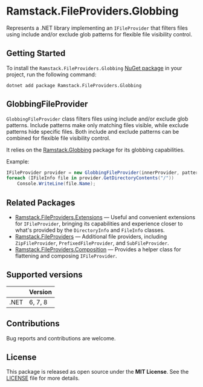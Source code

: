 # Ramstack.FileProviders.Globbing

Represents a .NET library implementing an `IFileProvider` that filters files using include and/or exclude glob patterns
for flexible file visibility control.

## Getting Started

To install the `Ramstack.FileProviders.Globbing` [NuGet package](https://www.nuget.org/packages/Ramstack.FileProviders.Globbing)
in your project, run the following command:
```console
dotnet add package Ramstack.FileProviders.Globbing
```

## GlobbingFileProvider
`GlobbingFileProvider` class filters files using include and/or exclude glob patterns. Include patterns make only matching files visible,
while exclude patterns hide specific files. Both include and exclude patterns can be combined for flexible file visibility control.

It relies on the [Ramstack.Globbing](https://www.nuget.org/packages/Ramstack.Globbing) package for its globbing capabilities.

Example:
```csharp
IFileProvider provider = new GlobbingFileProvider(innerProvider, patterns: ["**/*.txt", "docs/*.md" ], excludes: ["**/README.md"]);
foreach (IFileInfo file in provider.GetDirectoryContents("/"))
    Console.WriteLine(file.Name);
```

## Related Packages
- [Ramstack.FileProviders.Extensions](https://www.nuget.org/packages/Ramstack.FileProviders.Extensions) — Useful and convenient extensions for `IFileProvider`, bringing its capabilities and experience closer to what's provided by the `DirectoryInfo` and `FileInfo` classes.
- [Ramstack.FileProviders](https://www.nuget.org/packages/Ramstack.FileProviders) — Additional file providers, including `ZipFileProvider`, `PrefixedFileProvider`, and `SubFileProvider`.
- [Ramstack.FileProviders.Composition](https://www.nuget.org/packages/Ramstack.FileProviders.Composition) — Provides a helper class for flattening and composing `IFileProvider`.


## Supported versions

|      | Version |
|------|---------|
| .NET | 6, 7, 8 |

## Contributions

Bug reports and contributions are welcome.

## License
This package is released as open source under the **MIT License**.
See the [LICENSE](https://github.com/rameel/ramstack.fileproviders/blob/main/LICENSE) file for more details.
